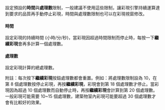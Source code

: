 設定預設的**時間**與**處理數**限制，一般建議不使用這些限制，讓彩現引擎持續運算達到要求的品質再手動停止彩現，時間與處理數限制也可以在彩現視窗修改。

#### 時間
設定彩現的持續時間 (小時/分/秒)，當彩現因超過時間限制而停止時，每按一下**繼續彩現**會再多計算一個處理數。

#### 處理數
設定彩現計算的總處理數。

附註：每次按下**繼續彩現**按鈕處理數都會重置。例如：將處理數限制設為 10，在第 8 個處理數按停止彩現，再按**繼續彩現**，彩現會到第 18 個處理數才停止。當彩現因為超過 10 個處理數而自動停止時，再按**繼續彩現**會計算到第 20 個處理數。一般彩現可能需要 10~15 個處理數，建築物室內彩現可能要超過 30 個處理數才會有比較好的效果。

